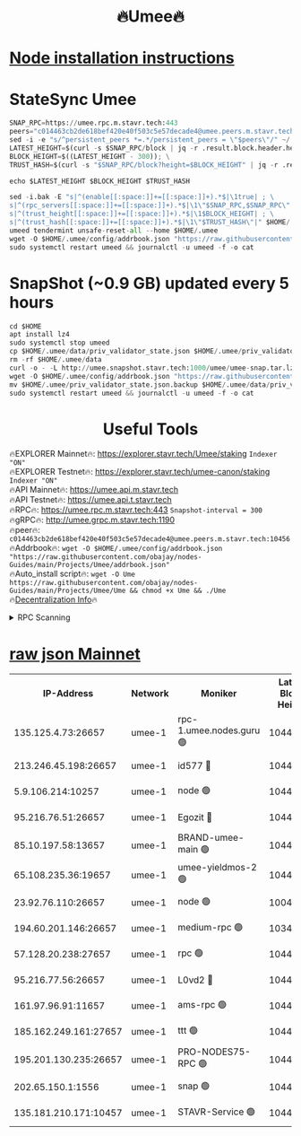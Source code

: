 <h1 align="center"> 🔥Umee🔥</h1>


[Node installation instructions](https://github.com/obajay/nodes-Guides/tree/main/Projects/Umee)
=
# StateSync Umee
```python
SNAP_RPC=https://umee.rpc.m.stavr.tech:443
peers="c014463cb2de618bef420e40f503c5e57decade4@umee.peers.m.stavr.tech:10456"
sed -i -e "s/^persistent_peers *=.*/persistent_peers = \"$peers\"/" ~/.umee/config/config.toml
LATEST_HEIGHT=$(curl -s $SNAP_RPC/block | jq -r .result.block.header.height); \
BLOCK_HEIGHT=$((LATEST_HEIGHT - 300)); \
TRUST_HASH=$(curl -s "$SNAP_RPC/block?height=$BLOCK_HEIGHT" | jq -r .result.block_id.hash)

echo $LATEST_HEIGHT $BLOCK_HEIGHT $TRUST_HASH

sed -i.bak -E "s|^(enable[[:space:]]+=[[:space:]]+).*$|\1true| ; \
s|^(rpc_servers[[:space:]]+=[[:space:]]+).*$|\1\"$SNAP_RPC,$SNAP_RPC\"| ; \
s|^(trust_height[[:space:]]+=[[:space:]]+).*$|\1$BLOCK_HEIGHT| ; \
s|^(trust_hash[[:space:]]+=[[:space:]]+).*$|\1\"$TRUST_HASH\"|" $HOME/.umee/config/config.toml
umeed tendermint unsafe-reset-all --home $HOME/.umee
wget -O $HOME/.umee/config/addrbook.json "https://raw.githubusercontent.com/obajay/nodes-Guides/main/Projects/Umee/addrbook.json"
sudo systemctl restart umeed && journalctl -u umeed -f -o cat
```
# SnapShot (~0.9 GB) updated every 5 hours
```python
cd $HOME
apt install lz4
sudo systemctl stop umeed
cp $HOME/.umee/data/priv_validator_state.json $HOME/.umee/priv_validator_state.json.backup
rm -rf $HOME/.umee/data
curl -o - -L http://umee.snapshot.stavr.tech:1000/umee/umee-snap.tar.lz4 | lz4 -c -d - | tar -x -C $HOME/.umee --strip-components 2
wget -O $HOME/.umee/config/addrbook.json "https://raw.githubusercontent.com/obajay/nodes-Guides/main/Projects/Umee/addrbook.json"
mv $HOME/.umee/priv_validator_state.json.backup $HOME/.umee/data/priv_validator_state.json
sudo systemctl restart umeed && journalctl -u umeed -f -o cat
```
 <h1 align="center"> Useful Tools</h1>

🔥EXPLORER Mainnet🔥:      https://explorer.stavr.tech/Umee/staking             `Indexer "ON"` \
🔥EXPLORER Testnet🔥:        https://explorer.stavr.tech/umee-canon/staking      `Indexer "ON"` \
🔥API Mainnet🔥:                   https://umee.api.m.stavr.tech \
🔥API Testnet🔥:                     https://umee.api.t.stavr.tech \
🔥RPC🔥:                           https://umee.rpc.m.stavr.tech:443                     `Snapshot-interval = 300` \
🔥gRPC🔥:                              http://umee.grpc.m.stavr.tech:1190 \
🔥peer🔥:                     `c014463cb2de618bef420e40f503c5e57decade4@umee.peers.m.stavr.tech:10456` \
🔥Addrbook🔥:    ```wget -O $HOME/.umee/config/addrbook.json "https://raw.githubusercontent.com/obajay/nodes-Guides/main/Projects/Umee/addrbook.json"``` \
🔥Auto_install script🔥: ```wget -O Ume https://raw.githubusercontent.com/obajay/nodes-Guides/main/Projects/Umee/Ume && chmod +x Ume && ./Ume``` \
🔥[Decentralization Info](https://github.com/obajay/StateSync-snapshots/tree/main/Projects/Umee/Decentralization)🔥

<details>
<summary>RPC Scanning</summary>

<h2 align="center"> We scan nodes in real time every 4 hours. And we provide the final result of RPC endpoints.
We cannot influence the operation of these nodes in any way. </h2>


```python
If Voting Power is higher than 0 --> then the Node is a validator of the network and may be subject to attack and be a potential threat to the chain.
```
```python
We marked such validators with a red symbol
```

</details>

[raw json Mainnet](https://rpc-check.umeem.stavr.tech/umeem/rpc-umeem-result.json)
=



<table><tr><th>IP-Address</th><th>Network</th><th>Moniker</th><th>Latest Block Height</th><th>Earliest Block Height</th><th>Catching Up</th><th>Tx Index</th><th>Voting Power</th><th>Scan Time</th></tr><tr><td>135.125.4.73:26657</td><td>umee-1</td><td>rpc-1.umee.nodes.guru 🟢</td><td>10440941</td><td>5167386</td><td>False</td><td>on</td><td>0</td><td>2024-02-04T10:39:42.529158023UTC</td></tr><tr><td>213.246.45.198:26657</td><td>umee-1</td><td>id577 🔴</td><td>10440927</td><td>7100001</td><td>False</td><td>on</td><td>35104872</td><td>2024-02-04T10:38:22.807077669UTC</td></tr><tr><td>5.9.106.214:10257</td><td>umee-1</td><td>node 🟢</td><td>10440937</td><td>7942001</td><td>False</td><td>on</td><td>0</td><td>2024-02-04T10:39:18.678965660UTC</td></tr><tr><td>95.216.76.51:26657</td><td>umee-1</td><td>Egozit 🔴</td><td>10440941</td><td>8262001</td><td>False</td><td>off</td><td>38426647</td><td>2024-02-04T10:39:42.129426260UTC</td></tr><tr><td>85.10.197.58:13657</td><td>umee-1</td><td>BRAND-umee-main 🟢</td><td>10440930</td><td>8427832</td><td>False</td><td>on</td><td>0</td><td>2024-02-04T10:38:39.974770148UTC</td></tr><tr><td>65.108.235.36:19657</td><td>umee-1</td><td>umee-yieldmos-2 🟢</td><td>10440920</td><td>9575548</td><td>False</td><td>on</td><td>0</td><td>2024-02-04T10:37:41.390017433UTC</td></tr><tr><td>23.92.76.110:26657</td><td>umee-1</td><td>node 🟢</td><td>10046600</td><td>9953901</td><td>False</td><td>on</td><td>0</td><td>2024-02-04T10:40:23.478939881UTC</td></tr><tr><td>194.60.201.146:26657</td><td>umee-1</td><td>medium-rpc 🟢</td><td>10347673</td><td>9984137</td><td>False</td><td>on</td><td>0</td><td>2024-02-04T10:38:29.432209370UTC</td></tr><tr><td>57.128.20.238:27657</td><td>umee-1</td><td>rpc 🟢</td><td>10440938</td><td>10337379</td><td>False</td><td>on</td><td>0</td><td>2024-02-04T10:39:27.455606774UTC</td></tr><tr><td>95.216.77.56:26657</td><td>umee-1</td><td>L0vd2 🔴</td><td>10440944</td><td>10340944</td><td>False</td><td>off</td><td>37541327</td><td>2024-02-04T10:40:01.760833505UTC</td></tr><tr><td>161.97.96.91:11657</td><td>umee-1</td><td>ams-rpc 🟢</td><td>10440944</td><td>10352001</td><td>False</td><td>on</td><td>0</td><td>2024-02-04T10:40:02.209528501UTC</td></tr><tr><td>185.162.249.161:27657</td><td>umee-1</td><td>ttt 🟢</td><td>10440935</td><td>10381617</td><td>False</td><td>on</td><td>0</td><td>2024-02-04T10:39:06.889303647UTC</td></tr><tr><td>195.201.130.235:26657</td><td>umee-1</td><td>PRO-NODES75-RPC 🟢</td><td>10440936</td><td>10396343</td><td>False</td><td>on</td><td>0</td><td>2024-02-04T10:39:15.436409183UTC</td></tr><tr><td>202.65.150.1:1556</td><td>umee-1</td><td>snap 🟢</td><td>10440936</td><td>10434391</td><td>False</td><td>on</td><td>0</td><td>2024-02-04T10:39:16.285722181UTC</td></tr><tr><td>135.181.210.171:10457</td><td>umee-1</td><td>STAVR-Service 🟢</td><td>10440942</td><td>10437822</td><td>False</td><td>on</td><td>0</td><td>2024-02-04T10:39:51.088919445UTC</td></tr></table>
